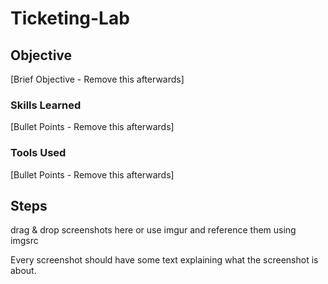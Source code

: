 # Ticketing-Lab

## Objective
[Brief Objective - Remove this afterwards]



### Skills Learned
[Bullet Points - Remove this afterwards]


### Tools Used
[Bullet Points - Remove this afterwards]



## Steps
drag & drop screenshots here or use imgur and reference them using imgsrc

Every screenshot should have some text explaining what the screenshot is about.

